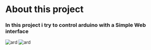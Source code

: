 # About this project
### In this project i try to control arduino with a Simple Web interface

![ard](https://user-images.githubusercontent.com/45923721/86225759-abad5100-bb58-11ea-8abe-374eee0d99b6.jpg)
![ard](https://flask.palletsprojects.com/en/1.1.x/_images/flask-logo.png)

